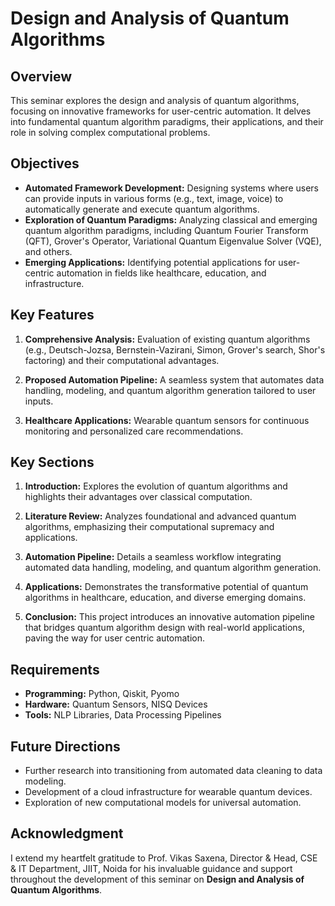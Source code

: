 # Design and Analysis of Quantum Algorithms

## Overview

This seminar explores the design and analysis of quantum algorithms, focusing on innovative frameworks for user-centric automation. It delves into fundamental quantum algorithm paradigms, their applications, and their role in solving complex computational problems.

## Objectives

   + **Automated Framework Development:** Designing systems where users can provide inputs in various forms (e.g., text, image, voice) to automatically generate and execute quantum algorithms.
   + **Exploration of Quantum Paradigms:** Analyzing classical and emerging quantum algorithm paradigms, including Quantum Fourier Transform (QFT), Grover's Operator, Variational Quantum Eigenvalue Solver (VQE), and others.
   + **Emerging Applications:** Identifying potential applications for user-centric automation in fields like healthcare, education, and infrastructure.

## Key Features

1. **Comprehensive Analysis:** Evaluation of existing quantum algorithms (e.g., Deutsch-Jozsa, Bernstein-Vazirani, Simon, Grover's search, Shor's factoring) and their computational advantages.

2. **Proposed Automation Pipeline:** A seamless system that automates data handling, modeling, and quantum algorithm generation tailored to user inputs.

3. **Healthcare Applications:** Wearable quantum sensors for continuous monitoring and personalized care recommendations.

## Key Sections

1. **Introduction:** Explores the evolution of quantum algorithms and highlights their advantages over classical computation.

2. **Literature Review:** Analyzes foundational and advanced quantum algorithms, emphasizing their computational supremacy and applications.

3. **Automation Pipeline:** Details a seamless workflow integrating automated data handling, modeling, and quantum algorithm generation.

4. **Applications:** Demonstrates the transformative potential of quantum algorithms in healthcare, education, and diverse emerging domains.

5. **Conclusion:** This project introduces an innovative automation pipeline that bridges quantum algorithm design with real-world applications, paving the way for user centric automation.

## Requirements

   + **Programming:** Python, Qiskit, Pyomo
   + **Hardware:** Quantum Sensors, NISQ Devices
   + **Tools:** NLP Libraries, Data Processing Pipelines

## Future Directions

   + Further research into transitioning from automated data cleaning to data modeling.
   + Development of a cloud infrastructure for wearable quantum devices.
   + Exploration of new computational models for universal automation.

## Acknowledgment

I extend my heartfelt gratitude to Prof. Vikas Saxena, Director & Head, CSE & IT Department, JIIT, Noida for his invaluable guidance and support throughout the development of this seminar on **Design and Analysis of Quantum Algorithms**.
